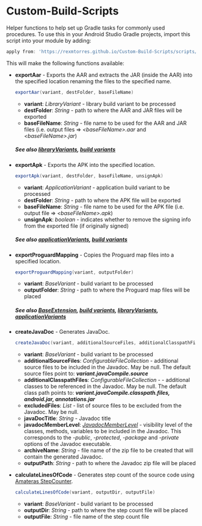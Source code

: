 Custom-Build-Scripts
======

Helper functions to help set up Gradle tasks for commonly used procedures.
To use this in your Android Studio Gradle projects, import this script into your module by adding:
```gradle
apply from: 'https://rexmtorres.github.io/Custom-Build-Scripts/scripts/rmt.gradle'
```
 
This will make the following functions available:
* **exportAar** - Exports the AAR and extracts the JAR (inside the AAR) into the specified
  location renaming the files to the specified name.
  
  ```gradle
  exportAar(variant, destFolder, baseFileName)
  ```
  * **variant**: *LibraryVariant* - library build variant to be processed
  * **destFolder**: *String* - path to where the AAR and JAR files will be exported
  * **baseFileName**: *String* - file name to be used for the AAR and JAR files
  (i.e. output files => *&lt;baseFileName>.aar* and *&lt;baseFileName>.jar*)
  
  ##### See also [libraryVariants](https://google.github.io/android-gradle-dsl/current/com.android.build.gradle.LibraryExtension.html#com.android.build.gradle.LibraryExtension:libraryVariants), [build variants](https://developer.android.com/studio/build/build-variants)

* **exportApk** - Exports the APK into the specified location.
  
  ```gradle
  exportApk(variant, destFolder, baseFileName, unsignApk)
  ```
  * **variant**: *ApplicationVariant* - application build variant to be processed
  * **destFolder**: *String* - path to where the APK file will be exported
  * **baseFileName**: *String* - file name to be used for the APK file
  (i.e. output file => *&lt;baseFileName>.apk*)
  * **unsignApk**: *boolean* - indicates whether to remove the signing info from the exported file
  (if originally signed)
  
  ##### See also [applicationVariants](https://google.github.io/android-gradle-dsl/current/com.android.build.gradle.AppExtension.html#com.android.build.gradle.AppExtension:applicationVariants), [build variants](https://developer.android.com/studio/build/build-variants)

* **exportProguardMapping** - Copies the Proguard map files into a specified location.
  
  ```gradle
  exportProguardMapping(variant, outputFolder)
  ```
  * **variant**: *BaseVariant* - build variant to be processed
  * **outputFolder**: *String* - path to where the Proguard map files will be placed
  
  ##### See also [BaseExtension](https://google.github.io/android-gradle-dsl/current/com.android.build.gradle.BaseExtension.html), [build variants](https://developer.android.com/studio/build/build-variants), [libraryVariants](https://google.github.io/android-gradle-dsl/current/com.android.build.gradle.LibraryExtension.html#com.android.build.gradle.LibraryExtension:libraryVariants), [applicationVariants](https://google.github.io/android-gradle-dsl/current/com.android.build.gradle.AppExtension.html#com.android.build.gradle.AppExtension:applicationVariants)
  
* **createJavaDoc** - Generates JavaDoc.

  ```gradle
  createJavaDoc(variant, additionalSourceFiles, additionalClasspathFiles, excludedFiles, javaDocTitle, javadocMemberLevel, archiveName, outputPath)
  ```
  * **variant**: *BaseVariant* - build variant to be processed
  * **additionalSourceFiles**: *ConfigurableFileCollection* - additional source files to be included in the Javadoc.  May be null.  The default source files point to: ***variant.javaCompile.source***
  * **additionalClasspathFiles**: *ConfigurableFileCollection* - - additional classes to be referenced in the Javadoc.  May be null.  The default class path points to: ***variant.javaCompile.classpath.files, android.jar, annotations.jar***
  * **excludedFiles**: *List* - list of source files to be excluded from the Javadoc.  May be null.
  * **javaDocTitle**: *String* - Javadoc title
  * **javadocMemberLevel**: *[JavadocMemberLevel](https://docs.gradle.org/current/javadoc/org/gradle/external/javadoc/JavadocMemberLevel.html)* - visibility level of the classes, methods, variables to be included in the Javadoc.  This corresponds to the *-public*, *-protected*, *-package* and *-private* options of the Javadoc executable.
  * **archiveName**: *String* - file name of the zip file to be created that will contain the generated Javadoc.
  * **outputPath**: *String* - path to where the Javadoc zip file will be placed
  
* **calculateLinesOfCode** - Generates step count of the source code using [Amateras StepCounter](http://amateras.osdn.jp/cgi-bin/fswiki/wiki.cgi?page=StepCounter).
  
  ```gradle
  calculateLinesOfCode(variant, outputDir, outputFile)
  ```
  * **variant**: *BaseVariant* - build variant to be processed
  * **outputDir**: *String* - path to where the step count file will be placed
  * **outputFile**: *String* - file name of the step count file
